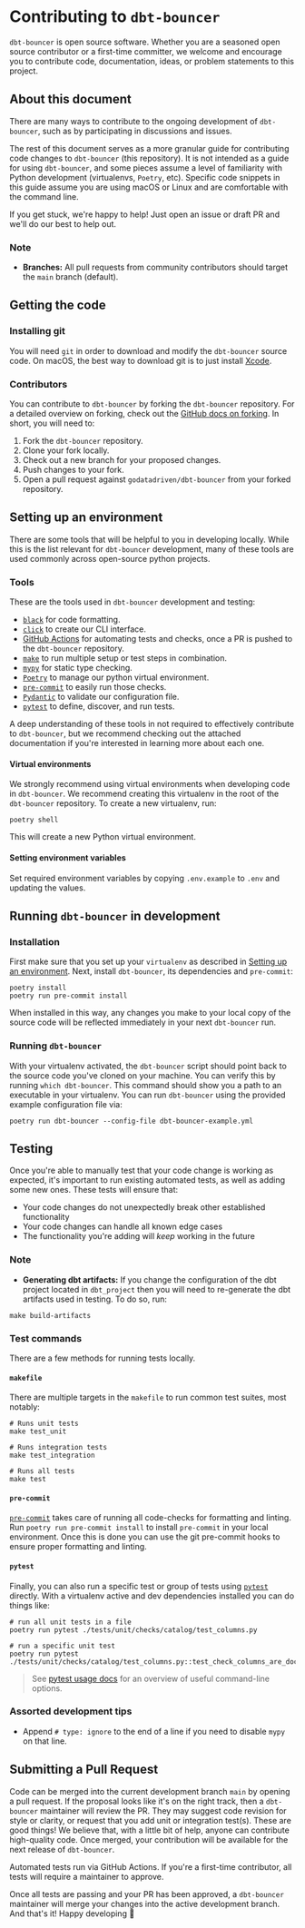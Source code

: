 # Contributing to `dbt-bouncer`

`dbt-bouncer` is open source software. Whether you are a seasoned open source contributor or a first-time committer, we welcome and encourage you to contribute code, documentation, ideas, or problem statements to this project.

## About this document

There are many ways to contribute to the ongoing development of `dbt-bouncer`, such as by participating in discussions and issues.

The rest of this document serves as a more granular guide for contributing code changes to `dbt-bouncer` (this repository). It is not intended as a guide for using `dbt-bouncer`, and some pieces assume a level of familiarity with Python development (virtualenvs, `Poetry`, etc). Specific code snippets in this guide assume you are using macOS or Linux and are comfortable with the command line.

If you get stuck, we're happy to help! Just open an issue or draft PR and we'll do our best to help out.

### Note

- **Branches:** All pull requests from community contributors should target the `main` branch (default).

## Getting the code

### Installing git

You will need `git` in order to download and modify the `dbt-bouncer` source code. On macOS, the best way to download git is to just install [Xcode](https://developer.apple.com/support/xcode/).

### Contributors

You can contribute to `dbt-bouncer` by forking the `dbt-bouncer` repository. For a detailed overview on forking, check out the [GitHub docs on forking](https://help.github.com/en/articles/fork-a-repo). In short, you will need to:

1. Fork the `dbt-bouncer` repository.
1. Clone your fork locally.
1. Check out a new branch for your proposed changes.
1. Push changes to your fork.
1. Open a pull request against `godatadriven/dbt-bouncer` from your forked repository.

## Setting up an environment

There are some tools that will be helpful to you in developing locally. While this is the list relevant for `dbt-bouncer` development, many of these tools are used commonly across open-source python projects.

### Tools

These are the tools used in `dbt-bouncer` development and testing:

- [`black`](https://github.com/psf/black) for code formatting.
- [`click`](https://click.palletsprojects.com/en/8.1.x/) to create our CLI interface.
- [GitHub Actions](https://github.com/features/actions) for automating tests and checks, once a PR is pushed to the `dbt-bouncer` repository.
- [`make`](https://users.cs.duke.edu/~ola/courses/programming/Makefiles/Makefiles.html) to run multiple setup or test steps in combination.
- [`mypy`](https://mypy.readthedocs.io/en/stable/) for static type checking.
- [`Poetry`](https://python-poetry.org/) to manage our python virtual environment.
- [`pre-commit`](https://pre-commit.com) to easily run those checks.
- [`Pydantic`](https://docs.pydantic.dev/latest/) to validate our configuration file.
- [`pytest`](https://docs.pytest.org/en/latest/) to define, discover, and run tests.

A deep understanding of these tools in not required to effectively contribute to `dbt-bouncer`, but we recommend checking out the attached documentation if you're interested in learning more about each one.

#### Virtual environments

We strongly recommend using virtual environments when developing code in `dbt-bouncer`. We recommend creating this virtualenv in the root of the `dbt-bouncer` repository. To create a new virtualenv, run:

```shell
poetry shell
```

This will create a new Python virtual environment.

#### Setting environment variables

Set required environment variables by copying `.env.example` to `.env` and updating the values.

## Running `dbt-bouncer` in development

### Installation

First make sure that you set up your `virtualenv` as described in [Setting up an environment](#setting-up-an-environment). Next, install `dbt-bouncer`, its dependencies and `pre-commit`:

```shell
poetry install
poetry run pre-commit install
```

When installed in this way, any changes you make to your local copy of the source code will be reflected immediately in your next `dbt-bouncer` run.

### Running `dbt-bouncer`

With your virtualenv activated, the `dbt-bouncer` script should point back to the source code you've cloned on your machine. You can verify this by running `which dbt-bouncer`. This command should show you a path to an executable in your virtualenv. You can run `dbt-bouncer` using the provided example configuration file via:

```shell
poetry run dbt-bouncer --config-file dbt-bouncer-example.yml
```

## Testing

Once you're able to manually test that your code change is working as expected, it's important to run existing automated tests, as well as adding some new ones. These tests will ensure that:
- Your code changes do not unexpectedly break other established functionality
- Your code changes can handle all known edge cases
- The functionality you're adding will _keep_ working in the future

### Note

- **Generating dbt artifacts:** If you change the configuration of the dbt project located in `dbt_project` then you will need to re-generate the dbt artifacts used in testing. To do so, run:

```shell
make build-artifacts
```

### Test commands

There are a few methods for running tests locally.

#### `makefile`

There are multiple targets in the `makefile` to run common test suites, most notably:

```shell
# Runs unit tests
make test_unit

# Runs integration tests
make test_integration

# Runs all tests
make test
```

#### `pre-commit`
[`pre-commit`](https://pre-commit.com) takes care of running all code-checks for formatting and linting. Run `poetry run pre-commit install` to install `pre-commit` in your local environment. Once this is done you can use the git pre-commit hooks to ensure proper formatting and linting.

#### `pytest`

Finally, you can also run a specific test or group of tests using [`pytest`](https://docs.pytest.org/en/latest/) directly. With a virtualenv active and dev dependencies installed you can do things like:

```shell
# run all unit tests in a file
poetry run pytest ./tests/unit/checks/catalog/test_columns.py

# run a specific unit test
poetry run pytest ./tests/unit/checks/catalog/test_columns.py::test_check_columns_are_documented_in_public_models
```

> See [pytest usage docs](https://docs.pytest.org/en/8.1.x/how-to/usage.html) for an overview of useful command-line options.

### Assorted development tips

* Append `# type: ignore` to the end of a line if you need to disable `mypy` on that line.

## Submitting a Pull Request

Code can be merged into the current development branch `main` by opening a pull request. If the proposal looks like it's on the right track, then a `dbt-bouncer` maintainer will review the PR. They may suggest code revision for style or clarity, or request that you add unit or integration test(s). These are good things! We believe that, with a little bit of help, anyone can contribute high-quality code. Once merged, your contribution will be available for the next release of `dbt-bouncer`.

Automated tests run via GitHub Actions. If you're a first-time contributor, all tests will require a maintainer to approve.

Once all tests are passing and your PR has been approved, a `dbt-bouncer` maintainer will merge your changes into the active development branch. And that's it! Happy developing :tada:
